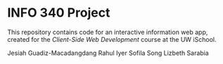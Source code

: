 # INFO 340 Project

This repository contains code for an interactive information web app, created for the _Client-Side Web Development_ course at the UW iSchool.

Jesiah Guadiz-Macadangdang
Rahul Iyer
Sofila Song
Lizbeth Sarabia